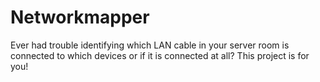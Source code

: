 # Networkmapper
Ever had trouble identifying which LAN cable in your server room is connected to which devices or if it is connected at all? This project is for you!

